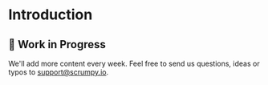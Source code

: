 # Introduction

## 🚧 Work in Progress

We'll add more content every week. Feel free to send us questions, ideas or typos to [support@scrumpy.io](mailto:support@scrumpy.io).